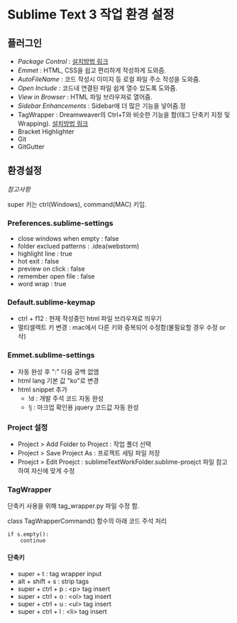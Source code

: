 # Sublime Text 3 작업 환경 설정 #


## 플러그인 ##

* *Package Control* : [설치방법 링크](https://sublime.wbond.net/installation)
* *Emmet* : HTML, CSS을 쉽고 편리하게 작성하게 도와즘.
* *AutoFileName* : 코드 작성시 이미지 등 로컬 파일 주소 작성을 도와줌.
* *Open Include* : 코드내 연결된 파일 쉽게 열수 있도록 도와줌.
* *View in Browser* : HTML 파일 브라우져로 열어줌.
* *Sidebar Enhancements* : Sidebar에 더 많은 기능을 넣어줌.정
* TagWrapper : Dreamweaver의 Ctrl+T와 비슷한 기능을 함(태그 단축키 지정 및 Wrapping). [설치방법 링크](https://github.com/ignacysokolowski/SublimeTagWrapper)
* Bracket Highlighter
* Git
* GitGutter


## 환경설정 ##

*참고사항*

super 키는 ctrl(Windows), command(MAC) 키임.


### Preferences.sublime-settings ##

* close windows when empty : false
* folder exclued patterns : .idea(webstorm)
* highlight line : true
* hot exit : false
* preview on click : false
* remember open file : false
* word wrap : true

### Default.sublime-keymap ##

* ctrl + f12 : 현재 작성중인 html 파일 브라우져로 띄우기
* 멀티셀렉트 키 변경 : mac에서 다른 키와 중복되어 수정함(불필요할 경우 수정 or 삭)

### Emmet.sublime-settings ##

* 자동 완성 후 ":" 다음 공백 없앰
* html lang 기본 값 "ko"로 변경
* html snippet 추가
 	* !d : 개발 주석 코드 자동 완성
	* !j : 마크업 확인용 jquery 코드값 자동 완성

### Project 설정 ##

* Project > Add Folder to Project : 작업 폴더 선택
* Project > Save Project As : 프로젝트 세팅 파일 저장
* Proejct > Edit Proejct : sublimeTextWorkFolder.sublime-proejct 파일 참고하여 자신에 맞게 수정

### TagWrapper ### 

단축키 사용을 위해 tag_wrapper.py 파일 수정 함.

class TagWrapperCommand() 함수의 아래 코드 주석 처리

	if s.empty():
		continue

#### 단축키 ####

* super + t : tag wrapper input
* alt + shift + s : strip tags
* super + ctrl + p : <p\> tag insert
* super + ctrl + o : <ol\> tag insert
* super + ctrl + u : <ul\> tag insert
* super + ctrl + l : <li\> tag insert






